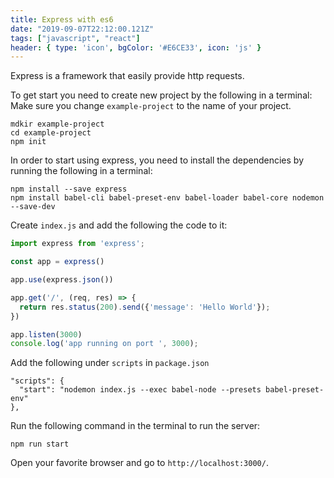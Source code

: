 ```yaml
---
title: Express with es6
date: "2019-09-07T22:12:00.121Z"
tags: ["javascript", "react"]
header: { type: 'icon', bgColor: '#E6CE33', icon: 'js' }
---
```


Express is a framework that easily provide http requests.

To get start you need to create new project by the following in a terminal:
Make sure you change `example-project` to the name of your project.
```
mdkir example-project
cd example-project
npm init
```

In order to start using express, you need to install the dependencies by running the following in a terminal:

```
npm install --save express
npm install babel-cli babel-preset-env babel-loader babel-core nodemon --save-dev
```

Create `index.js` and add the following the code to it:
```javascript
import express from 'express';

const app = express()

app.use(express.json())

app.get('/', (req, res) => {
  return res.status(200).send({'message': 'Hello World'});
})

app.listen(3000)
console.log('app running on port ', 3000);
```

Add the following under `scripts` in `package.json`
```
"scripts": {
  "start": "nodemon index.js --exec babel-node --presets babel-preset-env"
},
```

Run the following command in the terminal to run the server:
```
npm run start
```

Open your favorite browser and go to `http://localhost:3000/`.